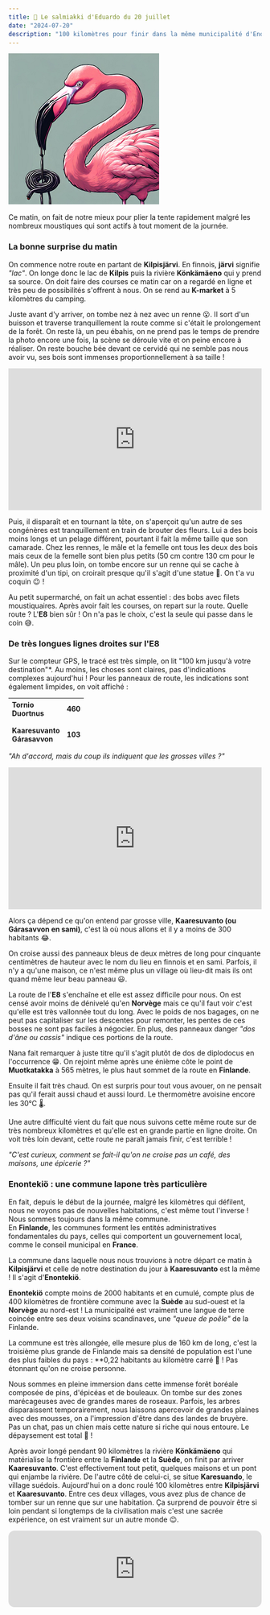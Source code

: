 ```yaml
---
title: 🍬 Le salmiakki d'Eduardo du 20 juillet
date: "2024-07-20"
description: "100 kilomètres pour finir dans la même municipalité d'Enontekiö comptant seulement 2000 habitants, le dépaysement est total !"
---
```


![Salmiakki d'Eduardo](../salmiakki_eduardo.png)

Ce matin, on fait de notre mieux pour plier la tente rapidement malgré les nombreux moustiques qui sont actifs à tout moment de la journée.

### La bonne surprise du matin

On commence notre route en partant de **Kilpisjärvi**. En finnois, **järvi** signifie *"lac"*. On longe donc le lac de **Kilpis** puis la rivière **Könkämäeno** qui y prend sa source. On doit faire des courses ce matin car on a regardé en ligne et très peu de possibilités s'offrent à nous. On se rend au **K-market** à 5 kilomètres du camping. 

Juste avant d'y arriver, on tombe nez à nez avec un renne 😮. Il sort d'un buisson et traverse tranquillement la route comme si c'était le prolongement de la forêt. On reste là, un peu ébahis, on ne prend pas le temps de prendre la photo encore une fois, la scène se déroule vite et on peine encore à réaliser. On reste bouche bée devant ce cervidé qui ne semble pas nous avoir vu, ses bois sont immenses proportionnellement à sa taille ! 

<div style="width: 100%; height: 0; position: relative; padding-bottom: 56%;"><iframe src="https://giphy.com/embed/JSvSWYsCa7aDcKqP6U" style="top: 0; left: 0; width: 100%; height: 100%; position: absolute; border: 0;" allowfullscreen scrolling="no" allow="encrypted-media;" class="giphy-embed"></iframe></div> 

Puis, il disparaît et en tournant la tête, on s'aperçoit qu'un autre de ses congénères est tranquillement en train de brouter des fleurs. Lui a des bois moins longs et un pelage différent, pourtant il fait la même taille que son camarade. Chez les rennes, le mâle et la femelle ont tous les deux des bois mais ceux de la femelle sont bien plus petits (50 cm contre 130 cm pour le mâle). Un peu plus loin, on tombe encore sur un renne qui se cache à proximité d'un tipi, on croirait presque qu'il s'agit d'une statue 🦌. On t'a vu coquin 😉 !

Au petit supermarché, on fait un achat essentiel : des bobs avec filets moustiquaires. Après avoir fait les courses, on repart sur la route. Quelle route ? L'**E8** bien sûr ! On n'a pas le choix, c'est la seule qui passe dans le coin 😅.

### De très longues lignes droites sur l'E8

Sur le compteur GPS, le tracé est très simple, on lit "100 km jusqu'à votre destination"*. Au moins, les choses sont claires, pas d'indications complexes aujourd'hui ! Pour les panneaux de route, les indications sont également limpides, on voit affiché :

|  Tornio<br>Duortnus<br><br>Kaaresuvanto <br>Gárasavvon  | 460<br><br><br>103 |
|:----|---:|

*"Ah d'accord, mais du coup ils indiquent que les grosses villes ?"*

<div style="width: 100%; height: 0; position: relative; padding-bottom: 56%;"><iframe src="https://giphy.com/embed/l0HUcAjsjfQq1vuhi" style="top: 0; left: 0; width: 100%; height: 100%; position: absolute; border: 0;" allowfullscreen scrolling="no" allow="encrypted-media;" class="giphy-embed"></iframe></div> 

Alors ça dépend ce qu'on entend par grosse ville, 
**Kaaresuvanto (ou Gárasavvon en sami)**, c'est là où nous allons et il y a moins de 300 habitants 😂.

On croise aussi des panneaux bleus de deux mètres de long pour cinquante centimètres de hauteur avec le nom du lieu en finnois et en sami. Parfois, il n'y a qu'une maison, ce n'est même plus un village où lieu-dit mais ils ont quand même leur beau panneau 😃.

La route de l'**E8** s'enchaîne et elle est assez difficile pour nous. On est censé avoir moins de dénivelé qu'en **Norvège** mais ce qu'il faut voir c'est qu'elle est très vallonnée tout du long. Avec le poids de nos bagages, on ne peut pas capitaliser sur les descentes pour remonter, les pentes de ces bosses ne sont pas faciles à négocier. En plus, des panneaux danger *"dos d'âne ou cassis"* indique ces portions de la route.

Nana fait remarquer à juste titre qu'il s'agit plutôt de dos de diplodocus en l'occurrence 😁. On rejoint même après une énième côte le point de **Muotkatakka** à 565 mètres, le plus haut sommet de la route en **Finlande**.

Ensuite il fait très chaud. On est surpris pour tout vous avouer, on ne pensait pas qu'il ferait aussi chaud et aussi lourd. Le thermomètre avoisine encore les 30°C 🌡️.

Une autre difficulté vient du fait que nous suivons cette même route sur de très nombreux kilomètres et qu'elle est en grande partie en ligne droite. On voit très loin devant, cette route ne paraît jamais finir, c'est terrible !

*"C'est curieux, comment se fait-il qu'on ne croise pas un café, des maisons, une épicerie ?"*

### Enontekiö : une commune lapone très particulière

En fait, depuis le début de la journée, malgré les kilomètres qui défilent, nous ne voyons pas de nouvelles habitations, c'est même tout l'inverse ! Nous sommes toujours dans la même commune.  
En **Finlande**, les communes forment les entités administratives fondamentales du pays, celles qui comportent un gouvernement local, comme le conseil municipal en **France**.

La commune dans laquelle nous nous trouvions à notre départ ce matin à **Kilpisjärvi** et celle de notre destination du jour à **Kaaresuvanto** est la même ! Il s'agit d'**Enontekiö**.

**Enontekiö** compte moins de 2000 habitants et en cumulé, compte plus de 400 kilomètres de frontière commune avec la **Suède** au sud-ouest et la **Norvège** au nord-est ! La municipalité est vraiment une langue de terre coincée entre ses deux voisins scandinaves, une *"queue de poêle"* de la Finlande. 

La commune est très allongée, elle mesure plus de 160 km de long, c'est la troisième plus grande de Finlande mais sa densité de population est l'une des plus faibles du pays : **0,22 habitants au kilomètre carré 🫨 ! Pas étonnant qu'on ne croise personne.

Nous sommes en pleine immersion dans cette immense forêt boréale composée de pins, d'épicéas et de bouleaux. On tombe sur des zones marécageuses avec de grandes mares de roseaux. Parfois, les arbres disparaissent temporairement, nous laissons apercevoir de grandes plaines avec des mousses, on a l'impression d'être dans des landes de bruyère. Pas un chat, pas un chien mais cette nature si riche qui nous entoure. Le dépaysement est total 🤩 !

Après avoir longé pendant 90 kilomètres la rivière **Könkämäeno** qui matérialise la frontière entre la **Finlande** et la **Suède**, on finit par arriver  **Kaaresuvanto**. C'est effectivement tout petit, quelques maisons et un pont qui enjambe la rivière. De l'autre côté de celui-ci, se situe 
**Karesuando**, le village suédois. Aujourd'hui on a donc roulé 100 kilomètres entre **Kilpisjärvi** et **Kaaresuvanto**. Entre ces deux villages, vous avez plus de chance de tomber sur un renne que sur une habitation. Ça surprend de pouvoir être si loin pendant si longtemps de la civilisation mais c'est une sacrée expérience, on est vraiment sur un autre monde 😉.

<iframe style="border-radius:12px" src="https://open.spotify.com/embed/track/0A87jB4esj0cTaL9wJhvXi?utm_source=generator" width="100%" height="152" frameBorder="0" allow="autoplay; clipboard-write; encrypted-media; picture-in-picture" loading="lazy"></iframe>